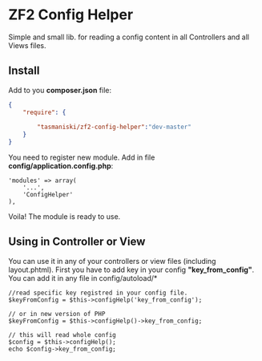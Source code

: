 # ZF2 Config Helper
Simple and small lib. for reading a config content in all Controllers and all Views files.

## Install

Add to you **composer.json** file:

```json
{
    "require": {
        
        "tasmaniski/zf2-config-helper":"dev-master"
    }
}
```

You need to register new module. Add in file **config/application.config.php**: 

```
'modules' => array(
    '...',
    'ConfigHelper'
),
```

Voila! The module is ready to use. 

## Using in Controller or View
You can use it in any of your controllers or view files (including layout.phtml). 
First you have to add key in your config **"key_from_config"**. 
You can add it in any file in config/autoload/*

```
//read specific key registred in your config file.
$keyFromConfig = $this->configHelp('key_from_config');

// or in new version of PHP
$keyFromConfig = $this->configHelp()->key_from_config;

// this will read whole config
$config = $this->configHelp();
echo $config->key_from_config;
```





